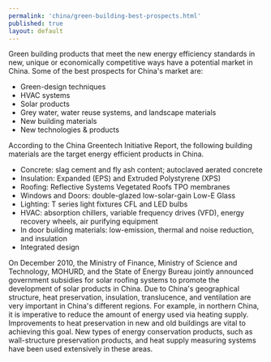 ```yaml
---
permalink: 'china/green-building-best-prospects.html'
published: true
layout: default
---
```

Green building products that meet the new energy efficiency standards in new, unique or economically competitive ways have a potential market in China. Some of the best prospects for China's market are:

* Green-design techniques
* HVAC systems
* Solar products
* Grey water, water reuse systems, and landscape materials
* New building materials
* New technologies & products

According to the China Greentech Initiative Report, the following building materials are the target energy efficient products in China.
* Concrete: slag cement and fly ash content; autoclaved aerated concrete
* Insulation: Expanded (EPS) and Extruded Polystyrene (XPS)
* Roofing: Reflective Systems Vegetated Roofs TPO membranes
* Windows and Doors: double-glazed low-solar-gain Low-E Glass
* Lighting: T series light fixtures CFL and LED bulbs
* HVAC: absorption chillers, variable frequency drives (VFD), energy recovery wheels, air purifying equipment
* In door building materials: low-emission, thermal and noise reduction, and insulation
* Integrated design

On December 2010, the Ministry of Finance, Ministry of Science and Technology, MOHURD, and the State of Energy Bureau jointly announced government subsidies for solar roofing systems to promote the development of solar products in China. Due to China's geographical structure, heat preservation, insulation, translucence, and ventilation are very important in China's different regions. For example, in northern China, it is imperative to reduce the amount of energy used via heating supply. Improvements to heat preservation in new and old buildings are vital to achieving this goal. New types of energy conservation products, such as wall-structure preservation products, and heat supply measuring systems have been used extensively in these areas.
